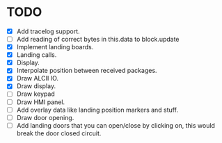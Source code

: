 # TODO

- [x] Add tracelog support.
- [ ] Add reading of correct bytes in this.data to block.update
- [x] Implement landing boards.
- [x] Landing calls.
- [x] Display.
- [x] Interpolate position between received packages.
- [x] Draw ALCII IO.
- [x] Draw display.
- [ ] Draw keypad
- [ ] Draw HMI panel.
- [ ] Add overlay data like landing position markers and stuff.
- [ ] Draw door opening.
- [ ] Add landing doors that you can open/close by clicking on, this would break the door closed circuit.
